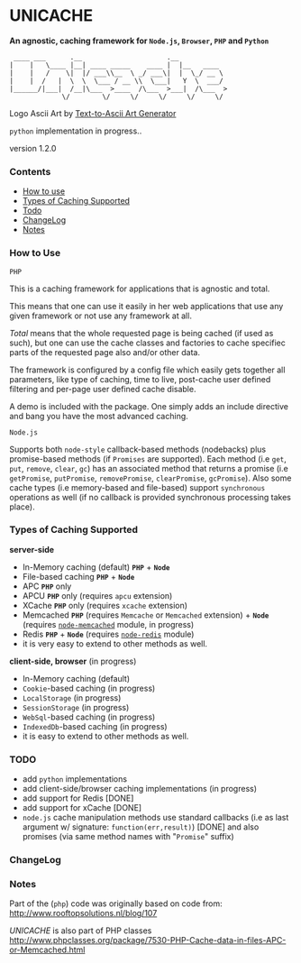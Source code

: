 # UNICACHE 

__An agnostic, caching framework for `Node.js`, `Browser`, `PHP` and `Python`__

```text
 ____ ___      .__                     .__            
|    |   \____ |__| ____ _____    ____ |  |__   ____  
|    |   /    \|  |/ ___\\__  \ _/ ___\|  |  \_/ __ \ 
|    |  /   |  \  \  \___ / __ \\  \___|   Y  \  ___/ 
|______/|___|  /__|\___  >____  /\___  >___|  /\___  >
             \/        \/     \/     \/     \/     \/ 
```
Logo Ascii Art by [Text-to-Ascii Art Generator](http://patorjk.com/software/taag/#p=display&f=Graffiti&t=Unicache)


`python` implementation in progress..


version 1.2.0


### Contents

* [How to use](#how-to-use)
* [Types of Caching Supported](#types-of-caching-supported)
* [Todo](#todo)
* [ChangeLog](#changelog)
* [Notes](#notes)


### How to Use

`PHP`

This is a caching framework for applications that is agnostic and total.

This means that one can use it easily in her web applications that use any given framework or not use any framework at all.  

_Total_ means that the whole requested page is being cached (if used as such), but one can use the cache classes and factories to cache specifiec parts of the requested page also and/or other data.  

The framework is configured by a config file which easily gets together all parameters, like type of caching, time to live, post-cache user defined filtering and per-page user defined cache disable.

A demo is included with the package. One simply adds an include directive and bang you have the most advanced caching.


`Node.js`

Supports both `node-style` callback-based methods (nodebacks) plus promise-based methods (if `Promises` are supported). Each method (i.e `get`, `put`, `remove`, `clear`, `gc`) has an associated method that returns a promise (i.e `getPromise`, `putPromise`, `removePromise`, `clearPromise`, `gcPromise`). Also some cache types (i.e memory-based and file-based) support `synchronous` operations as well (if no callback is provided synchronous processing takes place).


### Types of Caching Supported

**server-side**

* In-Memory caching (default) **`PHP`** + **`Node`**
* File-based caching **`PHP`** + **`Node`**
* APC **`PHP`** only
* APCU **`PHP`** only (requires `apcu` extension)
* XCache **`PHP`** only (requires `xcache` extension)
* Memcached **`PHP`**  (requires `Memcache` or `Memcached` extension) + **`Node`** (requires [`node-memcached`](https://github.com/3rd-Eden/memcached) module, in progress)
* Redis **`PHP`** + **`Node`** (requires [`node-redis`](https://github.com/NodeRedis/node_redis) module)
* it is very easy to extend to other methods as well.

**client-side, browser** (in progress)

* In-Memory caching (default)
* `Cookie`-based caching (in progress)
* `LocalStorage` (in progress)
* `SessionStorage` (in progress)
* `WebSql`-based caching (in progress)
* `IndexedDb`-based caching (in progress)
* it is easy to extend to other methods as well.


### TODO

* add `python` implementations
* add client-side/browser caching implementations (in progress)
* add support for Redis [DONE]
* add support for xCache [DONE]
* `node.js` cache manipulation methods use standard callbacks (i.e as last argument w/ signature: `function(err,result)`) [DONE] and also promises (via same method names with "`Promise`" suffix)


### ChangeLog


### Notes

Part of the (`php`) code was originally based on code from:  http://www.rooftopsolutions.nl/blog/107


*UNICACHE* is also part of PHP classes http://www.phpclasses.org/package/7530-PHP-Cache-data-in-files-APC-or-Memcached.html

